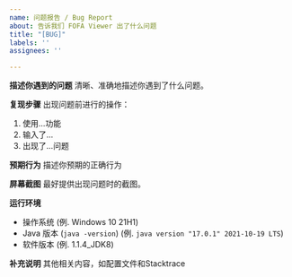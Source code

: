 ```yaml
---
name: 问题报告 / Bug Report
about: 告诉我们 FOFA Viewer 出了什么问题
title: "[BUG]"
labels: ''
assignees: ''

---
```


**描述你遇到的问题**
清晰、准确地描述你遇到了什么问题。

**复现步骤**
出现问题前进行的操作：
1. 使用...功能
2. 输入了...
3. 出现了...问题

**预期行为**
描述你预期的正确行为

**屏幕截图**
最好提供出现问题时的截图。

**运行环境**
 - 操作系统 (例. Windows 10 21H1)
 - Java 版本 (`java -version`) (例. `java version "17.0.1" 2021-10-19 LTS`)
 - 软件版本 (例. 1.1.4_JDK8)

**补充说明**
其他相关内容，如配置文件和Stacktrace
